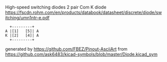 High-speed switching diodes 2 pair Com K
diode
https://fscdn.rohm.com/en/products/databook/datasheet/discrete/diode/switching/umn1ntr-e.pdf


	  +---------+
	A |[1]   [5]| A
	K |[2]   [4]| A
	  +---------+


generated by https://github.com/FBEZ/Pinout-AsciiArt from https://github.com/ask6483/kicad-symbols/blob/master/Diode.kicad_sym
